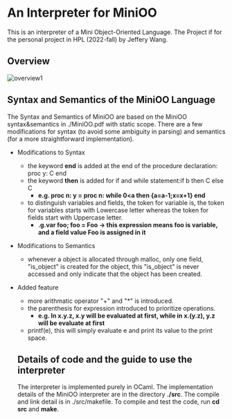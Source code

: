 # An Interpreter for MiniOO 
This is an interpreter of a Mini Object-Oriented Language. The Project if for the personal project in HPL (2022-fall) by Jeffery Wang.
## Overview
![overview1](https://user-images.githubusercontent.com/98352935/206552548-10b8f656-4753-4b0d-a5e6-14cb7aaae926.svg)

## Syntax and Semantics of the MiniOO Language
The Syntax and Semantics of MiniOO are based on the MiniOO syntax&semantics in ./MiniOO.pdf with static scope. There are a few modifications for syntax (to avoid some ambiguity in parsing) and semantics (for a more straightforward implementation). 
* Modifications to Syntax
   * the keyword __end__ is added at the end of the procedure declaration:  proc y: C end
   * the keyword __then__ is added for if and while statement:if b then C else C
     -  __e.g. proc n: y = proc n: while 0<a then {a=a-1;x=x+1} end__
   * to distinguish variables and fields, the token for variable is, the token for variables starts with Lowercase letter whereas the token for fields start with Uppercase letter.
      -  __.g.var foo; foo = Foo -> this expression means foo is variable, and a field value Foo is assigned in it__
* Modifications to Semantics
   * whenever a object is allocated through malloc, only one field, "is_object" is created for the object, this "is_object" is never accessed and only indicate that the object has been created.
* Added feature
   * more arithmatic operator "+" and "*" is introduced. 
   * the parenthesis for expression introduced to prioritize  operations. 
       - __e.g. In x.y.z, x.y will be evaluated at first, while in x.(y.z), y.z will be evaluate at first__
   * printf(e), this will simply evaluate e and print its value to the print space.
  
  
  ## Details of code and the guide to use the interpreter 
  The interpreter is implemented purely in OCaml. The implementation details of the MiniOO interpreter are in the directory __./src__. The compile and link detail is in ./src/makefile. To compile and test the code, run __cd src__ and __make__.
